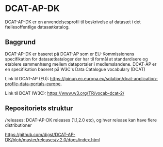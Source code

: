 # DCAT-AP-DK
DCAT-AP-DK er en anvendelsesprofil til beskrivelse af datasæt i det fællesoffentlige datasætkatalog.

## Baggrund
DCAT-AP-DK er baseret på DCAT-AP som er EU-Kommissionens specifikation for datasætkataloger der har til formål at standardisere og etablere sammenhæng mellem dataportaler i medlemslandene. DCAT-AP er en specifikation baseret på W3C's Data Catalogue vocabulary (DCAT)

Link til DCAT-AP (EU): https://joinup.ec.europa.eu/solution/dcat-application-profile-data-portals-europe. 

Link til DCAT (W3C): https://www.w3.org/TR/vocab-dcat-2/ 

## Repositoriets struktur
/releases: DCAT-AP-DK releases (1.1,2.0 etc), og hver release kan have flere distributioner

https://github.com/digst/DCAT-AP-DK/blob/master/releases/v.2.0/docs/index.html
